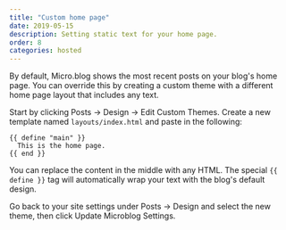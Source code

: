 ```yaml
---
title: "Custom home page"
date: 2019-05-15
description: Setting static text for your home page.
order: 8
categories: hosted
---
```


By default, Micro.blog shows the most recent posts on your blog's home page. You can override this by creating a custom theme with a different home page layout that includes any text.

Start by clicking Posts → Design → Edit Custom Themes. Create a new template named `layouts/index.html` and paste in the following:

```
{{ define "main" }}
  This is the home page.
{{ end }}
```

You can replace the content in the middle with any HTML. The special `{{ define }}` tag will automatically wrap your text with the blog's default design.

Go back to your site settings under Posts → Design and select the new theme, then click Update Microblog Settings.
